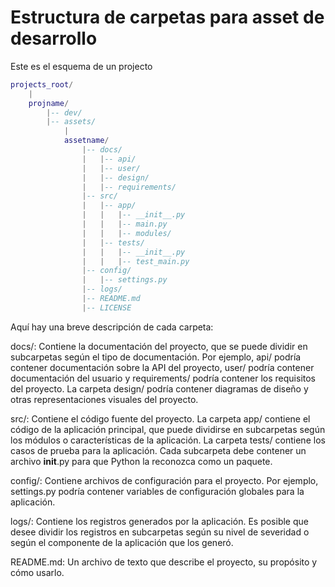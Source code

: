
# Estructura de carpetas para asset de desarrollo

Este es el esquema de un projecto

```lua
projects_root/
    |
    projname/
        |-- dev/
        |-- assets/
            |
            assetname/
                |-- docs/
                |   |-- api/
                |   |-- user/
                |   |-- design/
                |   |-- requirements/
                |-- src/
                |   |-- app/
                |   |   |-- __init__.py
                |   |   |-- main.py
                |   |   |-- modules/
                |   |-- tests/
                |   |   |-- __init__.py
                |   |   |-- test_main.py
                |-- config/
                |   |-- settings.py
                |-- logs/
                |-- README.md
                |-- LICENSE
```
Aquí hay una breve descripción de cada carpeta:

docs/: Contiene la documentación del proyecto, que se puede dividir en subcarpetas según el tipo de documentación. Por ejemplo, api/ podría contener documentación sobre la API del proyecto, user/ podría contener documentación del usuario y requirements/ podría contener los requisitos del proyecto. La carpeta design/ podría contener diagramas de diseño y otras representaciones visuales del proyecto.

src/: Contiene el código fuente del proyecto. La carpeta app/ contiene el código de la aplicación principal, que puede dividirse en subcarpetas según los módulos o características de la aplicación. La carpeta tests/ contiene los casos de prueba para la aplicación. Cada subcarpeta debe contener un archivo __init__.py para que Python la reconozca como un paquete.

config/: Contiene archivos de configuración para el proyecto. Por ejemplo, settings.py podría contener variables de configuración globales para la aplicación.

logs/: Contiene los registros generados por la aplicación. Es posible que desee dividir los registros en subcarpetas según su nivel de severidad o según el componente de la aplicación que los generó.

README.md: Un archivo de texto que describe el proyecto, su propósito y cómo usarlo.

